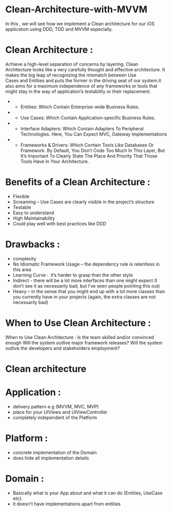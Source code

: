 # Clean-Architecture-with-MVVM
In this , we will see how we implement a Clean architecture for our iOS application using DDD, TDD and MVVM especially. 


# Clean Architecture :

Achieve a high-level separation of concerns by layering. Clean Architecture looks like a very carefully thought and effective architecture. It makes the big leap of recognizing the mismatch between Use Cases and Entities and puts the former in the driving seat of our system.it also aims for a maximum independence of any frameworks or tools that might stay in the way of application’s testability or their replacement.


* * Entities: Which Contain Enterprise-wide Business Rules. 
* * Use Cases: Which Contain Application-specific Business Rules. 
* * Interface Adapters: Which Contain Adapters To Peripheral Technologies. Here, You Can Expect MVC, Gateway Implementations 
* * Frameworks & Drivers: Which Contain Tools Like Databases Or Framework. By Default, You Don’t Code Too Much In This Layer, But It’s Important To Clearly State The Place And Priority That Those Tools Have In Your Architecture.


# Benefits of a Clean Architecture :
   - Flexible
- Screaming – Use Cases are clearly visible in the project’s structure
- Testable
- Easy to understand
- High Maintainability
- Could play well with best practices like DDD


# Drawbacks :
- complexity
- No Idiomatic Framework Usage – the dependency rule is relentless in this area
- Learning Curve :  it’s harder to grasp than the other style
- Indirect - there will be a lot more interfaces than one might expect (I don’t see it as necessarily bad, but I’ve seen people pointing this out)
- Heavy – in the sense that you might end up with a lot more classes than you currently have in your projects (again, the extra classes are not necessarily bad)


# When to Use Clean Architecture : 

When to Use Clean Architecture :  Is the team skilled and/or convinced enough
Will the system outlive major framework releases?
Will the system outlive the developers and stakeholders employment?


# Clean architecture

 # Application :
- delivery pattern e.g (MVVM, MVC, MVP)
- place for your UIViews and UIViewController
- completely independent of the Platform

# Platform :
- concrete implementation of the Domain
- does hide all implementation details

# Domain : 
- Basically what is your App about and what it can do (Entities, UseCase etc).
- it doesn't have implementations apart from entities
